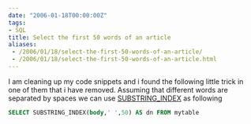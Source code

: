 ```yaml
---
date: "2006-01-18T00:00:00Z"
tags:
- SQL
title: Select the first 50 words of an article
aliases:
 - /2006/01/18/select-the-first-50-words-of-an-article/
 - /2006/01/18/select-the-first-50-words-of-an-article.html
---
```

I am cleaning up my code snippets and i found the following little trick in one of them that i have removed. Assuming that different words are separated by spaces we can use [SUBSTRING_INDEX](http://dev.mysql.com/doc/refman/5.0/en/string-functions.html) as following

```sql
SELECT SUBSTRING_INDEX(body,' ',50) AS dn FROM mytable
```

